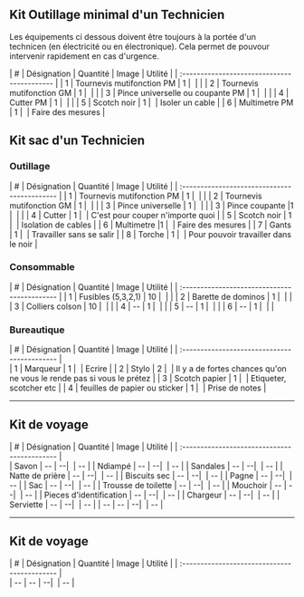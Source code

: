 ## Kit Outillage minimal d'un Technicien

Les équipements ci dessous doivent être toujours à la portée d'un technicen (en électricité ou en électronique). Cela permet de pouvour intervenir rapidement en cas d'urgence.

| # | Désignation | Quantité | Image | Utilité |
| :------------------------------------------  |
| 1 | Tournevis mutifonction PM | 1 | ![]() |  |
| 2 | Tournevis mutifonction GM | 1 | ![]() |  |
| 3 | Pince universelle ou coupante PM | 1 | ![]() |  |
| 4 | Cutter PM | 1 | ![]() |  |
| 5 | Scotch noir | 1 | ![]() | Isoler un cable  |
| 6 | Multimetre PM | 1 | ![]() | Faire des mesures |


## Kit sac d'un Technicien

### Outillage

| # | Désignation | Quantité | Image | Utilité |
| :------------------------------------------- |
| 1 | Tournevis mutifonction PM | 1 | ![]() |  |
| 2 | Tournevis mutifonction GM | 1 | ![]() |  |
| 3 | Pince universelle | 1 | ![]() |  |
| 3 | Pince  coupante |1  | ![]() |  |
| 4 | Cutter | 1 | ![]() | C'est pour couper n'importe quoi |
| 5 | Scotch noir | 1 | ![]() | Isolation de cables |
| 6 | Multimetre  |1  | ![]() | Faire des mesures |
| 7 | Gants | 1 | ![]() | Travailler sans se salir |
| 8 | Torche | 1 | ![]() | Pour pouvoir travailler dans le noir |


### Consommable

| # | Désignation | Quantité | Image | Utilité |
| :------------------------------------------- |
| 1 | Fusibles (5,3,2,1) | 10 | ![]() |  |
| 2 | Barette de dominos | 1 | ![]() |  |
| 3 | Colliers colson | 10 | ![]() |  |
| 4 | -- | 1 | ![]() |  |
| 5 | -- | 1 | ![]() |  |
| 6 | -- | 1 | ![]() |  |

### Bureautique

| # | Désignation | Quantité | Image | Utilité |
| :------------------------------------------- |  
| 1 | Marqueur | 1 | ![]() | Ecrire |
| 2 | Stylo | 2 | ![]() | Il y a de fortes chances qu'on ne vous le rende pas si vous le prétez |
| 3 | Scotch papier | 1 | ![]() | Etiqueter, scotcher etc |
| 4 | feuilles de papier ou sticker | 1 | ![]() | Prise de notes |

----------------------------------------------------------

## Kit de voyage

| # | Désignation | Quantité | Image | Utilité |
| :------------------------------------------- |  
| Savon | -- | --| ![]() | -- |
| Ndiampé | -- | --| ![]() | -- |
| Sandales | -- | --| ![]() | -- |
| Natte de prière | -- | --| ![]() | -- |
| Biscuits sec | -- | --| ![]() | -- |
| Pagne | -- | --| ![]() | -- |
| Sac | -- | --| ![]() | -- |
| Trousse de toilette | -- | --| ![]() | -- |
| Mouchoir | -- | --| ![]() | -- |
| Pieces d'identification | -- | --| ![]() | -- |
| Chargeur | -- | --| ![]() | -- |
| Serviette | -- | --| ![]() | -- |
| -- | -- | --| ![]() | -- |

----------------------------------------------------------

## Kit de voyage

| # | Désignation | Quantité | Image | Utilité |
| :------------------------------------------- |  
| -- | -- | --| ![]() | -- |
